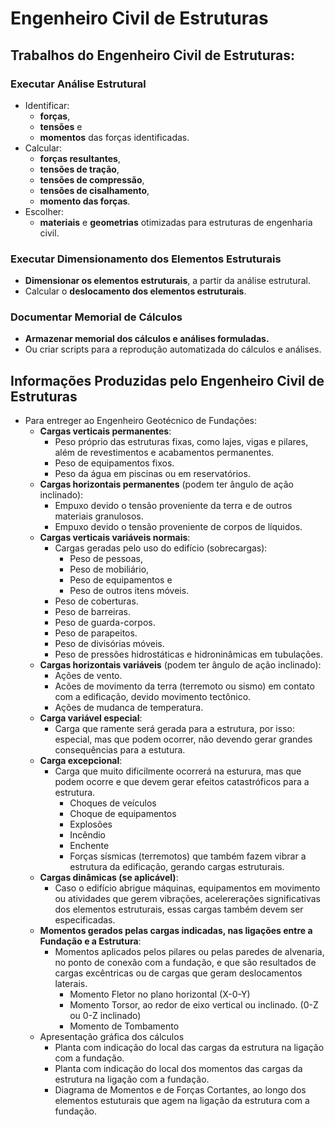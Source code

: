 # Engenheiro Civil de Estruturas

## Trabalhos do Engenheiro Civil de Estruturas:

### Executar Análise Estrutural 
- Identificar:
	- **forças**, 
	- **tensões** e 
	- **momentos** das forças identificadas.
- Calcular:
	- **forças resultantes**,
	- **tensões de tração**, 
	- **tensões de compressão**, 
	- **tensões de cisalhamento**, 
	- **momento das forças**.
- Escolher:
	- **materiais** e **geometrias** otimizadas para estruturas de engenharia civil.

### Executar Dimensionamento dos Elementos Estruturais
- **Dimensionar os elementos estruturais**, a partir da análise estrutural.
- Calcular o **deslocamento dos elementos estruturais**.

### Documentar Memorial de Cálculos
- **Armazenar memorial dos cálculos e análises formuladas.**
- Ou criar scripts para a reprodução automatizada do cálculos e análises.

## Informações Produzidas pelo Engenheiro Civil de Estruturas
- Para entreger ao Engenheiro Geotécnico de Fundações:
	- **Cargas verticais permanentes**:
		- Peso próprio das estruturas fixas, como lajes, vigas e pilares, além de revestimentos e acabamentos permanentes.
		- Peso de equipamentos fixos.
		- Peso da água em piscinas ou em reservatórios.
	- **Cargas horizontais permanentes** (podem ter ângulo de ação inclinado):
		- Empuxo devido o tensão proveniente da terra e de outros materiais granulosos.
		- Empuxo devido o tensão proveniente de corpos de líquidos.
	- **Cargas verticais variáveis normais**:
		- Cargas geradas pelo uso do edifício (sobrecargas):
			- Peso de pessoas,
			- Peso de mobiliário,
			- Peso de equipamentos e
			- Peso de outros itens móveis.
		- Peso de coberturas.
		- Peso de barreiras.
		- Peso de guarda-corpos.
		- Peso de parapeitos.
		- Peso de divisórias móveis.
		- Peso de pressões hidrostáticas e hidroninâmicas em tubulações.
	- **Cargas horizontais variáveis** (podem ter ângulo de ação inclinado):
		- Ações de vento.
		- Acões de movimento da terra (terremoto ou sismo) em contato com a edificação, devido movimento tectônico.
		- Ações de mudanca de temperatura.
	- **Carga variável especial**:
		- Carga que ramente será gerada para a estrutura, por isso: especial, mas que podem ocorrer, não devendo gerar grandes consequências para a estutura.
	- **Carga excepcional**:
		- Carga que muito dificilmente ocorrerá na esturura, mas que podem ocorre e que devem gerar efeitos catastróficos para a estrutura.
			- Choques de veículos
			- Choque de equipamentos
			- Explosões
			- Incêndio
			- Enchente
			- Forças sísmicas (terremotos) que também fazem vibrar a estrutura da edificação, gerando cargas estruturais.
	- **Cargas dinâmicas (se aplicável)**:
		- Caso o edifício abrigue máquinas, equipamentos em movimento ou atividades que gerem vibrações, acelererações significativas dos elementos estruturais, essas cargas também devem ser especificadas.
	- **Momentos gerados pelas cargas indicadas, nas ligações entre a Fundação e a Estrutura**:
		- Momentos aplicados pelos pilares ou pelas paredes de alvenaria, no ponto de conexão com a fundação, e que são resultados de cargas excêntricas ou de cargas que geram deslocamentos laterais.
			- Momento Fletor no plano horizontal (X-0-Y)
			- Momento Torsor, ao redor de eixo vertical ou inclinado. (0-Z ou 0-Z inclinado)
			- Momento de Tombamento
	- Apresentação gráfica dos cálculos
		- Planta com indicação do local das cargas da estrutura na ligação com a fundação.
		- Planta com indicação do local dos momentos das cargas da estrutura na ligação com a fundação.
		- Diagrama de Momentos e de Forças Cortantes, ao longo dos elementos estuturais que agem na ligação da estrutura com a fundação.
